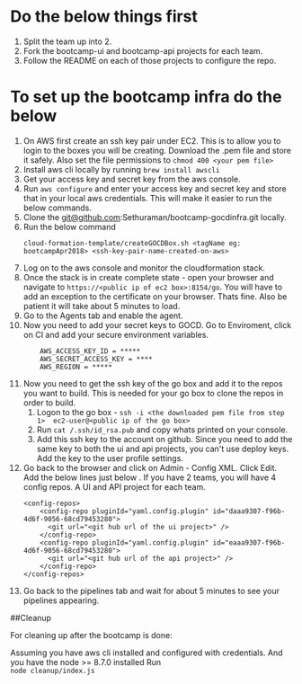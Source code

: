 # Do the below things first

1. Split the team up into 2. 
2. Fork the bootcamp-ui and bootcamp-api projects for each team.
3. Follow the README on each of those projects to configure the repo.
 

# To set up the bootcamp infra do the below


1. On AWS first create an ssh key pair under EC2. This is to allow you to login to the boxes you will be creating. Download the .pem file and store it safely. Also set the file permissions to ```chmod 400 <your pem file>```
2. Install aws cli locally by running ```brew install awscli```
3. Get your access key and secret key from the aws console.
4. Run ```aws configure``` and enter your access key and secret key and store that in your local aws credentials. This will make it easier to run the below commands.
5. Clone the git@github.com:Sethuraman/bootcamp-gocdinfra.git locally.
6. Run the below command
    ```
    cloud-formation-template/createGOCDBox.sh <tagName eg: bootcampApr2018> <ssh-key-pair-name-created-on-aws>
    ```
7. Log on to the aws console and monitor the cloudformation stack.
8. Once the stack is in create complete state - open your browser and navigate to ```https://<public ip of ec2 box>:8154/go```. You will have to add an exception to the certificate on your browser. Thats fine. Also be patient it will take about 5 minutes to load.
9. Go to the Agents tab and enable the agent.
10. Now you need to add your secret keys to GOCD. Go to Enviroment, click on CI and add your secure environment variables.
    ```
        AWS_ACCESS_KEY_ID = *****
        AWS_SECRET_ACCESS_KEY = ****
        AWS_REGION = *****
    ```
11. Now you need to get the ssh key of the go box and add it to the repos you want to build. This is needed for your go box to clone the repos in order to build.
    1. Logon to the go box - ```ssh -i <the downloaded pem file from step 1>  ec2-user@<public ip of the go box>```
    2. Run ```cat /.ssh/id_rsa.pub``` and copy whats printed on your console.
    3. Add this ssh key to the account on github. Since you need to add the same key to both the ui and api projects, you can't use deploy keys. Add the key to the user profile settings.
12. Go back to the browser and click on Admin - Config XML. Click Edit. Add the below lines just below <server>. If you have 2 teams, you will have 4 config repos. A UI and API project for each team.
    ```$xml
    <config-repos>
        <config-repo pluginId="yaml.config.plugin" id="daaa9307-f96b-4d6f-9056-68cd79453280">
          <git url="<git hub url of the ui project>" />
        </config-repo>
        <config-repo pluginId="yaml.config.plugin" id="eaaa9307-f96b-4d6f-9056-68cd79453280">
          <git url="<git hub url of the api project>" />
        </config-repo>
    </config-repos>
    ```
13. Go back to the pipelines tab and wait for about 5 minutes to see your pipelines appearing.




##Cleanup

For cleaning up after the bootcamp is done:

Assuming you have aws cli installed and configured with credentials. And you have the node >= 8.7.0 installed
Run   
```node cleanup/index.js```




